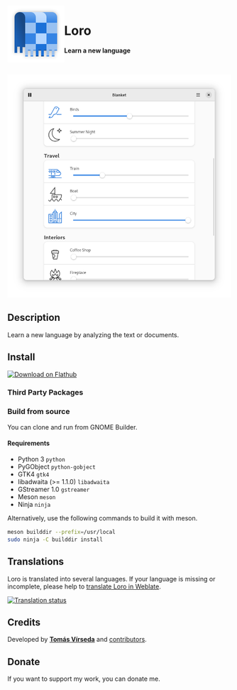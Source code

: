 <img src="brand/logo.svg" alt="Loro" width="128" height="128" align="left"/>

# Loro

**Learn a new language**

<br>


<p align="center">
  <img src="brand/screenshot.png"/>
</p>

## Description
Learn a new language by analyzing the text or documents.

## Install

<a href="https://flathub.org/apps/details/com.github.t00m.Loro"><img width="200" alt="Download on Flathub" src="https://flathub.org/assets/badges/flathub-badge-en.png"/></a>

### Third Party Packages

### Build from source

You can clone and run from GNOME Builder.

#### Requirements

- Python 3 `python`
- PyGObject `python-gobject`
- GTK4 `gtk4`
- libadwaita (>= 1.1.0) `libadwaita`
- GStreamer 1.0 `gstreamer`
- Meson `meson`
- Ninja `ninja`

Alternatively, use the following commands to build it with meson.
```bash
meson builddir --prefix=/usr/local
sudo ninja -C builddir install
```

## Translations
Loro is translated into several languages. If your language is missing or incomplete, please help to [translate Loro in Weblate](https://hosted.weblate.org/engage/loro/).

<a href="https://hosted.weblate.org/engage/loro/">
<img src="https://hosted.weblate.org/widget/loro/loro/horizontal-auto.svg" alt="Translation status" />
</a>

## Credits
Developed by **[Tomás Vírseda](https://github.com/t00m)** and [contributors](https://github.com/t00m/Loro/graphs/contributors).

## Donate
If you want to support my work, you can donate me.
